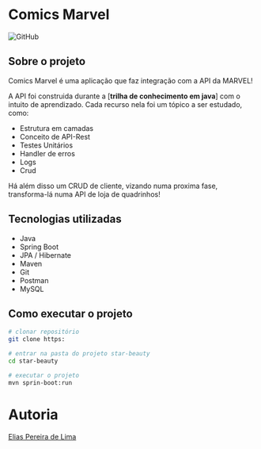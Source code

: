 # Comics Marvel

![GitHub](https://img.shields.io/github/license/Elias-Lima906/trilha-de-conhecimento-back-end-java)

## Sobre o projeto

Comics Marvel é uma aplicação que faz integração com a API da MARVEL!

A API foi construida durante a [**trilha de conhecimento em java**] com o intuito de aprendizado.
Cada recurso nela foi um tópico a ser estudado, como:

- Estrutura em camadas
- Conceito de API-Rest
- Testes Unitários
- Handler de erros
- Logs
- Crud

Há além disso um CRUD de cliente, vizando numa proxima fase, transforma-lá numa API de loja de quadrinhos!

 
## Tecnologias utilizadas

- Java
- Spring Boot
- JPA / Hibernate
- Maven
- Git
- Postman
- MySQL

## Como executar o projeto

```bash
# clonar repositório
git clone https:

# entrar na pasta do projeto star-beauty
cd star-beauty

# executar o projeto
mvn sprin-boot:run
```

# Autoria

[Elias Pereira de Lima](https://www.linkedin.com/in/elias-lima-298373190)
